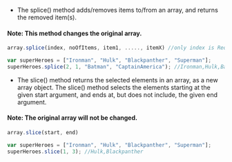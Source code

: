 * The splice() method adds/removes items to/from an array, and returns the removed item(s).
#### Note: This method changes the original array.
```js
array.splice(index, noOfItems, item1, ....., itemX) //only index is Required one,rest are optional.

var superHeroes = ["Ironman", "Hulk", "Blackpanther", "Superman"];
superHeroes.splice(2, 1, "Batman", "CaptainAmerica"); //Ironman,Hulk,Batman,CaptainAmerica,Superman
```

* The slice() method returns the selected elements in an array, as a new array object.
The slice() method selects the elements starting at the given start argument, and ends at, but does not include, the given end argument.
#### Note: The original array will not be changed.
```js
array.slice(start, end)

var superHeroes = ["Ironman", "Hulk", "Blackpanther", "Superman"];
superHeroes.slice(1, 3); //Hulk,Blackpanther
```
